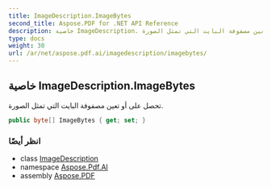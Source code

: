 ```yaml
---
title: ImageDescription.ImageBytes
second_title: Aspose.PDF for .NET API Reference
description: خاصية ImageDescription. تحصل على أو تعين مصفوفة البايت التي تمثل الصورة
type: docs
weight: 30
url: /ar/net/aspose.pdf.ai/imagedescription/imagebytes/
---
```

## خاصية ImageDescription.ImageBytes

تحصل على أو تعين مصفوفة البايت التي تمثل الصورة.

```csharp
public byte[] ImageBytes { get; set; }
```

### انظر أيضًا

* class [ImageDescription](../)
* namespace [Aspose.Pdf.AI](../../../aspose.pdf.ai/)
* assembly [Aspose.PDF](../../../)